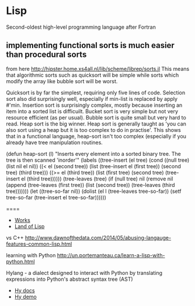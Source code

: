 Lisp
====

Second-oldest high-level programming language after Fortran



implementing functional sorts is much easier than procedural sorts
-------
from here
http://hipster.home.xs4all.nl/lib/scheme/librep/sorts.jl
This means
that algorithmic sorts such as quicksort will be simple while sorts
which modify the array like bubble sort will be worst.

Quicksort is by far the simplest, requiring only five lines of code.
Selection sort also did surprisingly well, especially if min-list is
replaced by apply #'min.  Insertion sort is surprisingly complex,
mostly because inserting an item into a sorted list is difficuilt.
Bucket sort is very simple but not very resource efficient (as per
usual).  Bubble sort is quite small but very hard to read.  Heap sort
is the big winner.  Heap sort is generally taught as 'you can also
sort using a heap but it is too complex to do in practise'.  This
shows that in a functional language, heap-sort isn't too complex
(especially if you already have tree manipulation routines.


(defun heap-sort (l)
  "Inserts every element into a sorted binary tree.
   The tree is then scanned 'inorder'"
  (labels ((tree-insert (el tree)
                        (cond ((null tree)
                        (list nil el nil))
                              ((< el (second tree))
                              (list (tree-insert el (first tree))
                                    (second tree)
                                    (third tree)))
                              ((>= el (third tree))
                              (list (first tree)
                                    (second tree)
                                    (tree-insert el (third tree))))))
           (tree-leaves (tree)
                        (if (null tree) nil
                          (remove nil (append (tree-leaves (first tree))
                                              (list (second tree))
                                              (tree-leaves (third tree)))))))
    (let ((tree-so-far nil))
      (dolist (el l (tree-leaves tree-so-far))
        (setf tree-so-far (tree-insert el tree-so-far))))))


====
+ [Works](http://www.lispworks.com/documentation/lcl50/ug/ug-21.html)
+ [Land of Lisp](http://landoflisp.com/source.html)


vs C++
http://www.dawnofthedata.com/2014/05/abusing-langauge-features-common-lisp.html

learning with Python
http://un.portemanteau.ca/learn-a-lisp-with-python.html

Hylang - a dialect designed to interact with Python by translating expressions into Python's abstract syntax tree (AST)
+ [Hy docs](https://hy.readthedocs.io/en/stable/)
+ [Hy demo](https://try-hy.appspot.com/)



